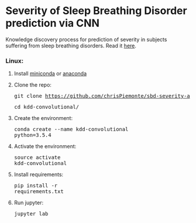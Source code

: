 # Severity of Sleep Breathing Disorder prediction via CNN
Knowledge discovery process for prediction of severity in subjects suffering from sleep breathing disorders. Read it [here](https://github.com/chrisPiemonte/sbd-severity-analysis/wiki).

### Linux:
1. Install [miniconda](https://conda.io/miniconda.html) or [anaconda](https://www.anaconda.com/download/)

2. Clone the repo:<pre>git clone https://github.com/chrisPiemonte/sbd-severity-analysis.git </pre> <pre>cd kdd-convolutional/</pre>

3. Create the environment:<pre>conda create --name kdd-convolutional python=3.5.4</pre>

4. Activate the environment:<pre>source activate kdd-convolutional</pre>

5. Install requirements:<pre>pip install -r requirements.txt</pre>

6. Run jupyter:<pre>jupyter lab</pre>
